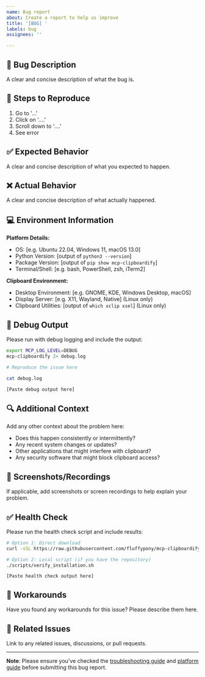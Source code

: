 ```yaml
---
name: Bug report
about: Create a report to help us improve
title: '[BUG] '
labels: bug
assignees: ''

---
```


## 🐛 Bug Description

A clear and concise description of what the bug is.

## 🔄 Steps to Reproduce

1. Go to '...'
2. Click on '....'
3. Scroll down to '....'
4. See error

## ✅ Expected Behavior

A clear and concise description of what you expected to happen.

## ❌ Actual Behavior

A clear and concise description of what actually happened.

## 💻 Environment Information

**Platform Details:**
- OS: [e.g. Ubuntu 22.04, Windows 11, macOS 13.0]
- Python Version: [output of `python3 --version`]
- Package Version: [output of `pip show mcp-clipboardify`]
- Terminal/Shell: [e.g. bash, PowerShell, zsh, iTerm2]

**Clipboard Environment:**
- Desktop Environment: [e.g. GNOME, KDE, Windows Desktop, macOS]
- Display Server: [e.g. X11, Wayland, Native] (Linux only)
- Clipboard Utilities: [output of `which xclip xsel`] (Linux only)

## 📝 Debug Output

Please run with debug logging and include the output:

```bash
export MCP_LOG_LEVEL=DEBUG
mcp-clipboardify 2> debug.log

# Reproduce the issue here

cat debug.log
```

```
[Paste debug output here]
```

## 🔍 Additional Context

Add any other context about the problem here:

- Does this happen consistently or intermittently?
- Any recent system changes or updates?
- Other applications that might interfere with clipboard?
- Any security software that might block clipboard access?

## 📱 Screenshots/Recordings

If applicable, add screenshots or screen recordings to help explain your problem.

## ✅ Health Check

Please run the health check script and include results:

```bash
# Option 1: Direct download
curl -sSL https://raw.githubusercontent.com/fluffypony/mcp-clipboardify/main/scripts/verify_installation.sh | bash

# Option 2: Local script (if you have the repository)
./scripts/verify_installation.sh
```

```
[Paste health check output here]
```

## 🚀 Workarounds

Have you found any workarounds for this issue? Please describe them here.

## 🔗 Related Issues

Link to any related issues, discussions, or pull requests.

---

**Note**: Please ensure you've checked the [troubleshooting guide](../../docs/troubleshooting.md) and [platform guide](../../docs/platform_guide.md) before submitting this bug report.
